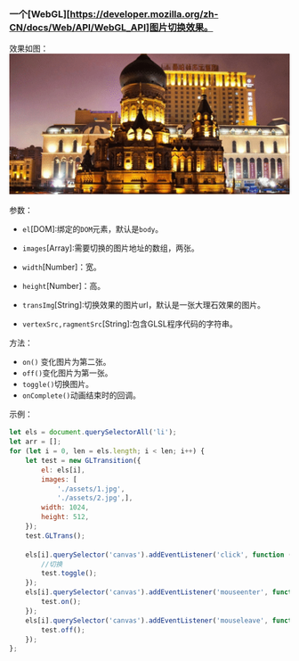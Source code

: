 ### 一个[WebGL][https://developer.mozilla.org/zh-CN/docs/Web/API/WebGL_API]图片切换效果。

效果如图：![webgl效果](./example/assets/example.gif)

参数：

- `el`[DOM]:绑定的`DOM`元素，默认是`body`。

- `images`[Array]:需要切换的图片地址的数组，两张。
- `width`[Number]：宽。
- `height`[Number]：高。
- `transImg`[String]:切换效果的图片url，默认是一张大理石效果的图片。
- `vertexSrc,ragmentSrc`[String]:包含GLSL程序代码的字符串。

方法：

- `on()` 变化图片为第二张。
- `off()`变化图片为第一张。
- `toggle()`切换图片。
- `onComplete()`动画结束时的回调。

示例：

```javascript
let els = document.querySelectorAll('li');
let arr = [];
for (let i = 0, len = els.length; i < len; i++) {
    let test = new GLTransition({
        el: els[i],
        images: [
            './assets/1.jpg',
            './assets/2.jpg',],
        width: 1024,
        height: 512,
    });
    test.GLTrans();

    els[i].querySelector('canvas').addEventListener('click', function (params) {
        //切换
        test.toggle();
    });
    els[i].querySelector('canvas').addEventListener('mouseenter', function (params) {
        test.on();
    });
    els[i].querySelector('canvas').addEventListener('mouseleave', function (params) {
        test.off();
    });
};
```



